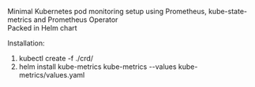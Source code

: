 Minimal Kubernetes pod monitoring setup using Prometheus, kube-state-metrics and Prometheus Operator<br>
Packed in Helm chart

Installation:
1. kubectl create -f ./crd/
2. helm install kube-metrics kube-metrics --values kube-metrics/values.yaml
